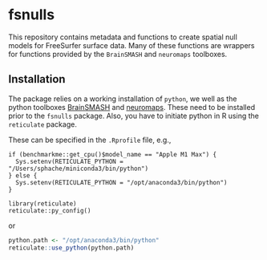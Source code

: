 
# fsnulls

<!-- badges: start -->
<!-- badges: end -->

This repository contains metadata and functions to create spatial null models for FreeSurfer surface data. Many of these functions are wrappers for functions provided by the `BrainSMASH` and `neuromaps` toolboxes.

## Installation

The package relies on a working installation of `python`, we well as the python toolboxes [BrainSMASH](https://brainsmash.readthedocs.io/en/latest/) and [neuromaps](https://netneurolab.github.io/neuromaps/index.html). These need to be installed prior to the `fsnulls` package. Also, you have to initiate python in R using the `reticulate` package.

These can be specified in the `.Rprofile` file, e.g., 

```{r}
if (benchmarkme::get_cpu()$model_name == "Apple M1 Max") {
  Sys.setenv(RETICULATE_PYTHON = "/Users/sphache/miniconda3/bin/python")
} else {
  Sys.setenv(RETICULATE_PYTHON = "/opt/anaconda3/bin/python")
}

library(reticulate)
reticulate::py_config()
```

or

```r
python.path <- "/opt/anaconda3/bin/python"
reticulate::use_python(python.path)
```
